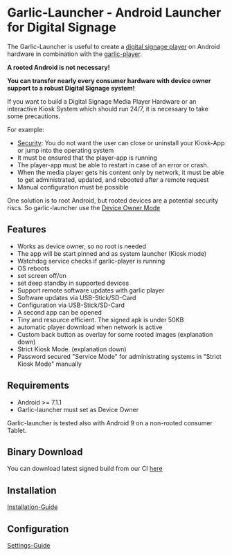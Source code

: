 # Garlic-Launcher - Android Launcher for Digital Signage

The Garlic-Launcher is useful to create a [digital signage player](https://smil-control.com/magazine/what-is-a-digital-signage-player/) on Android hardware in combination with the [garlic-player](https://garlic-player.com).

**A rooted Android is not necessary!**

**You can transfer nearly every consumer hardware with device owner support to a robust Digital Signage system!**

If you want to build a Digital Signage Media Player Hardware or an interactive Kiosk System which should run 24/7, it is necessary to take some precautions.

For example:
- [Security](https://smil-control.com/magazine/digital-signage-security/): You do not want the user can close or uninstall your Kiosk-App or jump into the operating system
- It must be ensured that the player-app is running
- The player-app must be able to restart in case of an error or crash.
- When the media player gets his content only by network, it must be able to get administrated, updated, and rebooted after a remote request
- Manual configuration must be possible

One solution is to root Android, but rooted devices are a potential security riscs. So garlic-launcher use the [Device Owner Mode](https://developer.android.com/reference/android/app/admin/DevicePolicyManager)

## Features
- Works as device owner, so no root is needed
- The app will be start pinned and as system launcher (Kiosk mode)
- Watchdog service checks if garlic-player is running
- OS reboots
- set screen off/on
- set deep standby in supported devices
- Support remote software updates with garlic player
- Software updates via USB-Stick/SD-Card
- Configuration via USB-Stick/SD-Card
- A second app can be opened
- Tiny and resource efficient. The signed apk is under 50KB
- automatic player download when network is active
- Custom back button as overlay for some rooted images (explanation down)
- Strict Kiosk Mode. (explanation down)
- Password secured "Service Mode" for administrating systems in "Strict Kiosk Mode" manually

## Requirements
 - Android >= 7.1.1 
 - Garlic-launcher must set as Device Owner

Garlic-launcher is tested also with Android 9 on a non-rooted consumer Tablet.

## Binary Download

You can download latest signed build from our CI [here](https://garlic-player.com/downloads/ci-builds/latest_android_launcher.apk)

## Installation

[Installation-Guide](https://github.com/sagiadinos/garlic-launcher/wiki/Installation)

## Configuration

[Settings-Guide](https://github.com/sagiadinos/garlic-launcher/wiki/Launcher_Settings)
